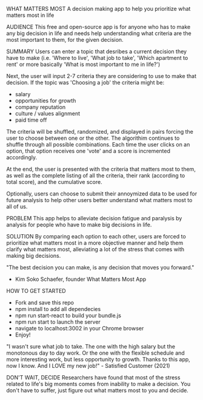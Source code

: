 WHAT MATTERS MOST
A decision making app to help you prioritize what matters most in life

AUDIENCE
This free and open-source app is for anyone who has to make any big decision in life and needs help understanding what criteria are the most important to them, for the given decision.

SUMMARY
Users can enter a topic that desribes a current decision they have to make (i.e. 'Where to live', 'What job to take', 'Which apartment to rent' or more basically 'What is most important to me in life?')

Next, the user will input 2-7 criteria they are considering to use to make that decision. If the topic was 'Choosing a job' the criteria might be:
   * salary
   * opportunities for growth
   * company reputation
   * culture / values alignment
   * paid time off

The criteria will be shuffled, randomized, and displayed in pairs forcing the user to choose between one or the other. The algorithim continues to shuffle through all possible combinations. Each time the user clicks on an option, that option receives one 'vote' and a score is incremented accordingly.

At the end, the user is presented with the criteria that matters most to them, as well as the complete listing of all the criteria, their rank (according to total score), and the cumulative score.

Optionally, users can choose to submit their annoymized data to be used for future analysis to help other users better understand what matters most to all of us.

PROBLEM
This app helps to alleviate decision fatigue and paralysis by analysis for people who have to make big decisions in life.

SOLUTION
By comparing each option to each other, users are forced to prioritize what matters most in a more objective manner and help them clarify what matters most, alleviating a lot of the stress that comes with making big decisions.

"The best decision you can make, is any decision that moves you forward."
- Kim Soko Schaefer, founder What Matters Most App


HOW TO GET STARTED
* Fork and save this repo
* npm install to add all dependecies
* npm run start-react to build your bundle.js
* npm run start to launch the server
* navigate to localhost:3002 in your Chrome browser
* Enjoy!

"I wasn't sure what job to take. The one with the high salary but the monotonous day to day work. Or the one with the flexible schedule and more interesting work, but less opportunity to growth. Thanks to this app, now I know. And I LOVE my new job!" - Satisfied Customer (2021)

DON'T WAIT, DECIDE
Researchers have found that most of the stress related to life's big moments comes from inability to make a decision. You don't have to suffer, just figure out what matters most to you and decide.
